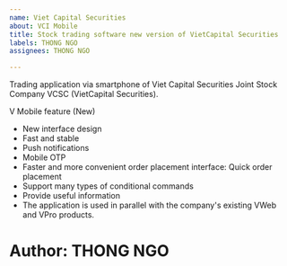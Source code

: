 ```yaml
---
name: Viet Capital Securities
about: VCI Mobile
title: Stock trading software new version of VietCapital Securities
labels: THONG NGO
assignees: THONG NGO 

---
```


Trading application via smartphone of Viet Capital Securities Joint Stock Company VCSC 
 (VietCapital Securities).

 V Mobile feature (New)
 - New interface design
 - Fast and stable
 - Push notifications
 - Mobile OTP
 - Faster and more convenient order placement interface: Quick order placement
 - Support many types of conditional commands
 - Provide useful information
 - The application is used in parallel with the company's existing VWeb and VPro products.

 # Author: THONG NGO
